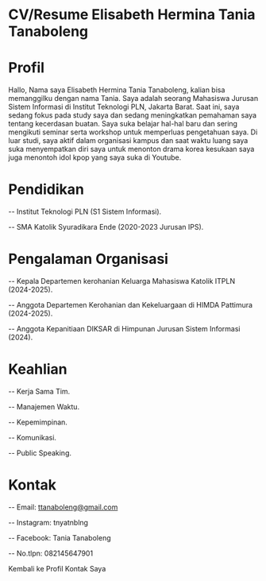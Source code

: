 # CV/Resume Elisabeth Hermina Tania Tanaboleng
# Profil
Hallo, Nama saya Elisabeth Hermina Tania Tanaboleng, kalian bisa memanggilku dengan nama Tania. Saya adalah seorang Mahasiswa Jurusan Sistem Informasi di Institut Teknologi PLN, Jakarta Barat. Saat ini, saya sedang fokus pada study saya dan sedang meningkatkan pemahaman saya tentang kecerdasan buatan. Saya suka belajar hal-hal baru dan sering mengikuti seminar serta workshop untuk memperluas pengetahuan saya. Di luar studi, saya aktif dalam organisasi kampus dan saat waktu luang saya suka menyempatkan diri saya untuk menonton drama korea kesukaan saya juga menontoh idol kpop yang saya suka di Youtube.

# Pendidikan
-- Institut Teknologi PLN (S1 Sistem Informasi).

-- SMA Katolik Syuradikara Ende (2020-2023 Jurusan IPS).

# Pengalaman Organisasi
-- Kepala Departemen kerohanian Keluarga Mahasiswa Katolik ITPLN (2024-2025).

-- Anggota Departemen Kerohanian dan Kekeluargaan di HIMDA Pattimura (2024-2025).

-- Anggota Kepanitiaan DIKSAR di Himpunan Jurusan Sistem Informasi (2024).

# Keahlian
-- Kerja Sama Tim.

-- Manajemen Waktu.

-- Kepemimpinan.

-- Komunikasi.

-- Public Speaking.

# Kontak
-- Email: ttanaboleng@gmail.com

-- Instagram: tnyatnblng

-- Facebook: Tania Tanaboleng

-- No.tlpn: 082145647901


Kembali ke Profil Kontak Saya
